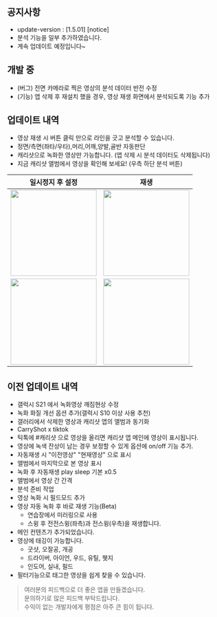 ## 공지사항 
- update-version : [1.5.01] [notice]
- 분석 기능을 일부 추가하였습니다.
- 계속 업데이트 예정입니다~

## 개발 중 
- (버그) 전면 카메라로 찍은 영상의 분석 데이터 반전 수정
- (기능) 앱 삭제 후 재설치 했을 경우, 영상 재생 화면에서 분석되도록 기능 추가

## 업데이트 내역
- 영상 재생 시 버튼 클릭 만으로 라인을 긋고 분석할 수 있습니다.
- 정면/측면(좌타/우타),머리,어깨,양발,골반 자동판단  
- 캐리샷으로 녹화한 영상만 가능합니다. (앱 삭제 시 분석 데이터도 삭제됩니다)  
- 지금 캐리샷 앨범에서 영상을 확인해 보세요! (우측 하단 분석 버튼)  

|일시정지 후 설정|재생|
|---|---|
|<img src="https://user-images.githubusercontent.com/61589832/117577145-8fd4ed00-b123-11eb-8d00-db61ad51b0b0.gif" width="200" />|<img src="https://user-images.githubusercontent.com/61589832/117577147-93687400-b123-11eb-8fe7-6a0abf27d8a3.gif" width="200" />|
|<img src="https://user-images.githubusercontent.com/61589832/117577152-97949180-b123-11eb-90ca-58e1368ec807.gif" width="200" />|<img src="https://user-images.githubusercontent.com/61589832/117577156-99f6eb80-b123-11eb-9510-024f31437dfb.gif" width="200" />|

## 이전 업데이트 내역
  - 갤럭시 S21 에서 녹화영상 깨짐현상 수정
  - 녹화 화질 개선 옵션 추가(갤럭시 S10 이상 사용 추천)
  - 갤러리에서 삭제한 영상과 캐리샷 앱의 앨범과 동기화
  - CarryShot x tiktok 
  - 틱톡에 #캐리샷 으로 영상을 올리면 캐리샷 앱 메인에 영상이 표시됩니다.
  - 영상에 녹색 잔상이 남는 경우 보정할 수 있게 옵션에 on/off 기능 추가.
  - 자동재생 시 "이전영상" "현재영상" 으로 표시
  - 앨범에서 마지막으로 본 영상 표시
  - 녹화 후 자동재생 play sleep 기본 x0.5
  - 앨범에서 영상 간 간격
  - 분석 준비 작업
  - 영상 녹화 시 필드모드 추가
  - 영상 자동 녹화 후 바로 재생 기능(Beta)
    - 연습장에서 미러링으로 사용  
    - 스윙 후 전전스윙(좌측)과 전스윙(우측)을 재생합니다.
  - 메인 컨텐츠가 추가되었습니다.
  - 영상에 태깅이 가능합니다.
	  - 굿샷, 오잘공, 개공
	  - 드라이버, 아이언, 우드, 유틸, 웻지
	  - 인도어, 실내, 필드
  -  필터기능으로 태그한 영상을 쉽게 찾을 수 있습니다.


> 여러분의 피드백으로 더 좋은 앱을 만들겠습니다.  
> 문의하기로 많은 피드백 부탁드립니다.  
> 수익이 없는 개발자에게 평점은 아주 큰 힘이 됩니다.
